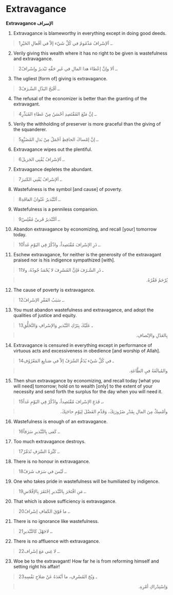 Extravagance
============

**Extravagance الإسراف**

1. Extravagance is blameworthy in everything except in doing good deeds.

> 1ـ اَلإسْرافُ مَذْمُومٌ في كُلِّ شَيْء إلاّ في أفْعالِ الخَيْرِ.

2. Verily giving this wealth where it has no right to be given is
wastefulness and extravagance.

> 2ـ ألا وإنَّ إعْطاءَ هذا المالِ في غَيرِ حَقِّهِ تَبْذيرٌ وإسْرافٌ.

3. The ugliest [form of] giving is extravagance.

> 3ـ أقْبَحُ البَذْلِ السَّـرَفُ.

4. The refusal of the economizer is better than the granting of the
extravagant.

> 4ـ إنَّ مَنْعَ المُقْتَصِدِ أحْسَنُ مِنْ عَطاءِ المُبَذِّرِ.

5. Verily the withholding of preserver is more graceful than the giving
of the squanderer.

> 5ـ إنَّ إمْساكَ الحافِظِ أجْمَلُ مِنْ بَذلِ المُضَيِّعِ.

6. Extravagance wipes out the plentiful.

> 6ـ اَلإسْرافُ يُفْنِى الجَزيلَ.

7. Extravagance depletes the abundant.

> 7ـ اَلإسْرافُ يُفْنِي الكَثيرَ.

8. Wastefulness is the symbol [and cause] of poverty.

> 8ـ اَلتَّبْذيرُ عُنْوانُ الفاقَةِ.

9. Wastefulness is a penniless companion.

> 9ـ اَلتَّبْذيرُ قَرينٌ مُفْلِسٌ.

10. Abandon extravagance by economizing, and recall [your] tomorrow
today.

> 10ـ ذَرِ الإسْرافَ مُقْتَصِداً، واذْكُرْ فِي اليَوْمِ غَداً.

11. Eschew extravagance, for neither is the generosity of the
extravagant praised nor is his indigence sympathized [with].

> 11ـ ذَرِ السَّـرََفَ فَإنَّ المُسْرِفَ لا يُحْمَدُ جُودُهُ، ولا
<blockquote dir="rtl">
  <p>
يُرْحَمُ فَقْرُهُ.
  </p>
</blockquote>

12. The cause of poverty is extravagance.

> 12ـ سَبَبُ الفَقْرِ الإسْرافُ.

13. You must abandon wastefulness and extravagance, and adopt the
qualities of justice and equity.

> 13ـ عَلَيْكَ بِتَرْكِ التَّبْذيرِ وَالإسْرافِ وَالتَّخَلُّقِ
<blockquote dir="rtl">
  <p>
بِالعَدْلِ والإنْصافِ.
  </p>
</blockquote>

14. Extravagance is censured in everything except in performance of
virtuous acts and excessiveness in obedience [and worship of Allah].

> 14ـ في كُلِّ شَيْء يُذَمُّ السَّرَفُ إلاّ في صَنايِعِ المَعْرُوُفِ
<blockquote dir="rtl">
  <p>
والمُبالَغَةُ فيِ الطَّاعَةِ.
  </p>
</blockquote>

15. Then shun extravagance by economizing, and recall today [what you
will need] tomorrow; hold on to wealth [only] to the extent of your
necessity and send forth the surplus for the day when you will need it.

> 15ـ فَدَعِ الإسْرافَ مُقْتَصِداً، واذْكُرْ فِي اليَوْمِ غَداً،
<blockquote dir="rtl">
  <p>
وأمْسِكْ مِنَ المالِ بِقَدْرِ ضَرُورَتِكَ، وَقَدِّمِ الفَضْلَ لِيَوْمِ
حاجَتِكَ.
  </p>
</blockquote>

16. Wastefulness is enough of an extravagance.

> 16ـ كَفى بِالتَّبْذيرِ سَرَفاً.

17. Too much extravagance destroys.

> 17ـ كَثْرَةُ السَّرَفِ تُدَمِّرُ.

18. There is no honour in extravagance.

> 18ـ لَيْسَ في سَرَف شَرَفٌ.

19. One who takes pride in wastefulness will be humiliated by indigence.

> 19ـ مَنِ افْتَخَرَ بِالتَّبْذيرِ اِحْتَقَرَ بِالإفْلاسِ.

20. That which is above sufficiency is extravagance.

> 20ـ ما فَوْقَ الكَفافِ إسْرافٌ.

21. There is no ignorance like wastefulness.

> 21ـ لاجَهْلَ كَالتَّبْذيرِ.

22. There is no affluence with extravagance.

> 22ـ لا غِنى مَعَ إسْراف.

23. Woe be to the extravagant! How far he is from reforming himself and
setting right his affair!

> 23ـ وَيْحَ المُسْرِفِ، ما أبْعَدَهُ عَنْ صَلاحِ نَفْسِهِ
<blockquote dir="rtl">
  <p>
وَاِسْتِدْراكِ أمْرِهِ.
  </p>
</blockquote>


